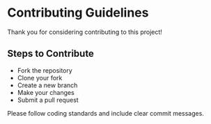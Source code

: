 # Contributing Guidelines

Thank you for considering contributing to this project!

## Steps to Contribute
- Fork the repository
- Clone your fork
- Create a new branch
- Make your changes
- Submit a pull request

Please follow coding standards and include clear commit messages.
